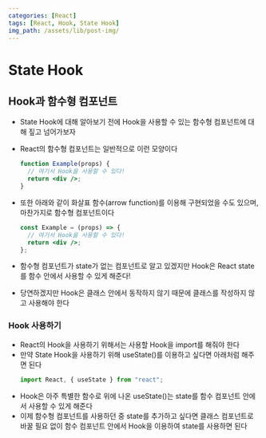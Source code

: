 ```yaml
---
categories: [React]
tags: [React, Hook, State Hook]
img_path: /assets/lib/post-img/
---
```


# State Hook

## Hook과 함수형 컴포넌트

- State Hook에 대해 알아보기 전에 Hook을 사용할 수 있는 함수형 컴포넌트에 대해 짚고 넘어가보자
- React의 함수형 컴포넌트는 일반적으로 이런 모양이다

  ```jsx
  function Example(props) {
    // 여기서 Hook을 사용할 수 있다!
    return <div />;
  }
  ```

- 또한 아래와 같이 화살표 함수(arrow function)를 이용해 구현되었을 수도 있으며, 마찬가지로 함수형 컴포넌트이다

  ```jsx
  const Example = (props) => {
    // 여기서 Hook을 사용할 수 있다!
    return <div />;
  };
  ```

- 함수형 컴포넌트가 state가 없는 컴포넌트로 알고 있겠지만 Hook은 React state를 함수 안에서 사용할 수 있게 해준다!
- 당연하겠지만 Hook은 클래스 안에서 동작하지 않기 때문에 클래스를 작성하지 않고 사용해야 한다

### Hook 사용하기

- React의 Hook을 사용하기 위해서는 사용할 Hook을 import를 해줘야 한다
- 만약 State Hook을 사용하기 위해 useState()를 이용하고 싶다면 아래처럼 해주면 된다
  ```jsx
  import React, { useState } from "react";
  ```
- Hook은 아주 특별한 함수로 위에 나온 useState()는 state를 함수 컴포넌트 안에서 사용할 수 있게 해준다
- 이제 함수형 컴포넌트를 사용하던 중 state를 추가하고 싶다면 클래스 컴포넌트로 바꿀 필요 없이 함수 컴포넌트 안에서 Hook을 이용하여 state를 사용하면 된다
